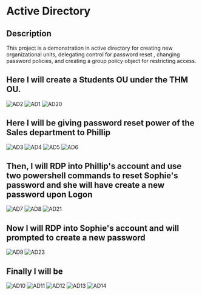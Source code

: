 <h1>Active Directory</h1>

<h2>Description</h2>
This project is a demonstration in active directory for creating new organizational units, delegating control for password reset , changing password policies, and creating a group policy object for restricting access.
<br />


  
 <h2> Here I will create a Students OU under the THM OU. </h2> 
  


![AD2](https://github.com/DrayColb/Active-Directory/assets/159193252/2d582a3a-2c1f-4f63-9852-5d245cda2c1b)
![AD1](https://github.com/DrayColb/Active-Directory/assets/159193252/963c7246-b5f7-412b-ba70-93941655ea7b)
![AD20](https://github.com/DrayColb/Active-Directory/assets/159193252/0890c8d5-bfe8-4917-b1e1-544c5d4a4654)



<h2> Here I will be giving password reset power of the Sales department to Phillip </h2>

![AD3](https://github.com/DrayColb/Active-Directory/assets/159193252/a97f006b-7ca5-41d5-8823-7129fd1294c3)
![AD4](https://github.com/DrayColb/Active-Directory/assets/159193252/afd7307f-c9dd-4ee2-9231-6ee65984c789)
![AD5](https://github.com/DrayColb/Active-Directory/assets/159193252/a40fd13f-c019-4f02-99f8-b9f538f9fb06)
![AD6](https://github.com/DrayColb/Active-Directory/assets/159193252/e9680439-baca-4f07-b804-2440785cd41d)

<h2> Then, I will RDP into Phillip's account and use two powershell commands to reset Sophie's password and she will have create a new password upon Logon </h2>

![AD7](https://github.com/DrayColb/Active-Directory/assets/159193252/aa0b0a81-13b0-48b6-83f2-d827f76ec9ca)
![AD8](https://github.com/DrayColb/Active-Directory/assets/159193252/9d3bb6a5-4a38-4852-a648-1885c13a017a)
![AD21](https://github.com/DrayColb/Active-Directory/assets/159193252/8cb525d9-d74c-4715-b14b-d8d2d3249b8d)

<h2> Now I will RDP into Sophie's account and will prompted to create a new password</h2>

![AD9](https://github.com/DrayColb/Active-Directory/assets/159193252/5ad5d766-0274-4c77-9572-679c5131be59)
![AD23](https://github.com/DrayColb/Active-Directory/assets/159193252/99abda63-0f9f-4dfc-954a-a2a1193e8791)


<h2> Finally I will be </h2>

![AD10](https://github.com/DrayColb/Active-Directory/assets/159193252/e7700bd4-b1a3-4be9-8bfe-5f7d83bfbf60)
![AD11](https://github.com/DrayColb/Active-Directory/assets/159193252/a620d03e-8e1b-4dc0-bdcd-7bb1df9213c6)
![AD12](https://github.com/DrayColb/Active-Directory/assets/159193252/3ddf671b-69e6-4e11-b06a-b22cfacae4dc)
![AD13](https://github.com/DrayColb/Active-Directory/assets/159193252/f56c0271-5ed6-483e-99f5-8e5682d5ec0b)
![AD14](https://github.com/DrayColb/Active-Directory/assets/159193252/64a773dd-17d6-41bb-a07e-43306c29b5ff)





